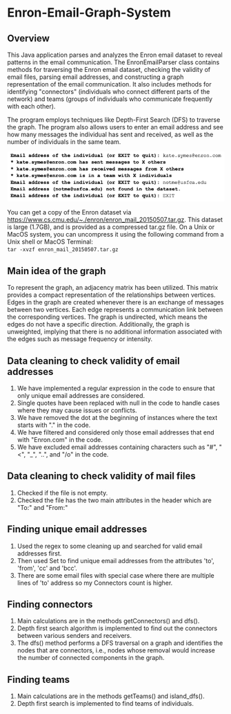 # Enron-Email-Graph-System

## Overview
This Java application parses and analyzes the Enron email dataset to reveal patterns in the email communication. 
The EnronEmailParser class contains methods for traversing the Enron email dataset, checking the validity of email files, parsing email addresses, and constructing a graph representation of the email communication. It also includes methods for identifying "connectors" (individuals who connect different parts of the network) and teams (groups of individuals who communicate frequently with each other).

The program employs techniques like Depth-First Search (DFS) to traverse the graph. The program also allows users to enter an email address and see how many messages the individual has sent and received, as well as the number of individuals in the same team.

<p align="center">
  <img src="./sample.png" alt="Sample Screenshot" width="600">
</p>

You can get a copy of the Enron dataset via https://www.cs.cmu.edu/~./enron/enron_mail_20150507.tar.gz. This dataset is large (1.7GB), and is provided as a compressed tar.gz file. On a Unix or MacOS system, you can uncompress it using the following command from a Unix shell or MacOS Terminal: <br>
                                ```tar -xvzf enron_mail_20150507.tar.gz```
    


## Main idea of the graph
To represent the graph, an adjacency matrix has been utilized. This matrix provides a compact representation of the relationships between vertices. 
Edges in the graph are created whenever there is an exchange of messages between two vertices. Each edge represents a communication link between the corresponding vertices. 
The graph is undirected, which means the edges do not have a specific direction. 
Additionally, the graph is unweighted, implying that there is no additional information associated with the edges such as message frequency or intensity. 

## Data cleaning to check validity of email addresses
1. We have implemented a regular expression in the code to ensure that only unique email addresses are considered. 
2. Single quotes have been replaced with null in the code to handle cases where they may cause issues or conflicts. 
3. We have removed the dot at the beginning of instances where the text starts with "." in the code. 
4. We have filtered and considered only those email addresses that end with "Enron.com" in the code. 
5. We have excluded email addresses containing characters such as "#", "<", "_", "..", and "/o" in the code.  
 
 
## Data cleaning to check validity of mail files
1. Checked if the file is not empty.
2. Checked the file has the two main attributes in the header which are "To:" and "From:"
 
 
## Finding unique email addresses
1. Used the regex to some cleaning up and searched for valid email addresses first.
2. Then used Set to find unique email addresses from the attributes 'to', 'from', 'cc' and 'bcc'.
3. There are some email files with special case where there are multiple lines of 'to' address so my Connectors count is higher. 

## Finding connectors
1. Main calculations are in the methods getConnectors() and dfs().
2. Depth first search algorithm is implemented to find out the connectors between various senders and receivers. 
3. The dfs() method performs a DFS traversal on a graph and identifies the nodes that are connectors, i.e., nodes whose removal would increase the number of connected components in the graph.

## Finding teams
1. Main calculations are in the methods getTeams() and island_dfs().
2. Depth first search is implemented to find teams of individuals.



